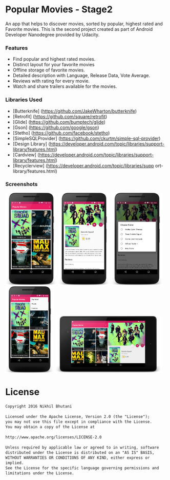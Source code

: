 # Popular Movies - Stage2 

An app that helps to discover movies, sorted by popular, highest rated and Favorite movies.
This is the second project created as part of Android Developer Nanodegree provided by Udacity.

### Features

- Find popular and highest rated movies.
- Distinct layout for your favorite movies
- Offline storage of favorite movies.
- Detailed description with Language, Release Data, Vote Average.
- Reviews with rating for every movie.
- Watch and share trailers available for the movies.

### Libraries Used

- [Butterknife] (https://github.com/JakeWharton/butterknife)
- [Retrofit] (https://github.com/square/retrofit)
- [Glide] (https://github.com/bumptech/glide)
- [Gson] (https://github.com/google/gson)
- [Stetho] (https://github.com/facebook/stetho)
- [SimpleSQLProvider] (https://github.com/ckurtm/simple-sql-provider)
- [Design Library] (https://developer.android.com/topic/libraries/support-library/features.html)
- [Cardview] (https://developer.android.com/topic/libraries/support-library/features.html)
- [Recyclerview] (https://developer.android.com/topic/libraries/supp
ort-library/features.html)


### Screenshots

<img width="32%" src="screenshots/device_phone1.png" />
<img width="32%" src="screenshots/device_phone2.png" />
<img width="32%" src="screenshots/device_phone3.png" />

<img width="30%" src="screenshots/device_phone4.png" />
<img width="66%" src="screenshots/device_landscape.png" />

# License

    Copyright 2016 Nikhil Bhutani

    Licensed under the Apache License, Version 2.0 (the "License");
    you may not use this file except in compliance with the License.
    You may obtain a copy of the License at

    http://www.apache.org/licenses/LICENSE-2.0

    Unless required by applicable law or agreed to in writing, software
    distributed under the License is distributed on an "AS IS" BASIS,
    WITHOUT WARRANTIES OR CONDITIONS OF ANY KIND, either express or implied.
    See the License for the specific language governing permissions and
    limitations under the License.
